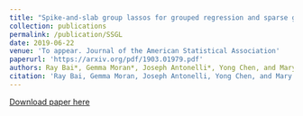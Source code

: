 ```yaml
---
title: "Spike-and-slab group lassos for grouped regression and sparse generalized additive models"
collection: publications
permalink: /publication/SSGL
date: 2019-06-22
venue: 'To appear. Journal of the American Statistical Association'
paperurl: 'https://arxiv.org/pdf/1903.01979.pdf'
authors: Ray Bai*, Gemma Moran*, Joseph Antonelli*, Yong Chen, and Mary Boland
citation: 'Ray Bai, Gemma Moran, Joseph Antonelli, Yong Chen, and Mary Boland. "Spike-and-slab group lassos for grouped regression and sparse generalized additive models." arXiv preprint arXiv:1903.01979 (2019).'
---
```


[Download paper here](https://arxiv.org/pdf/1903.01979.pdf)
